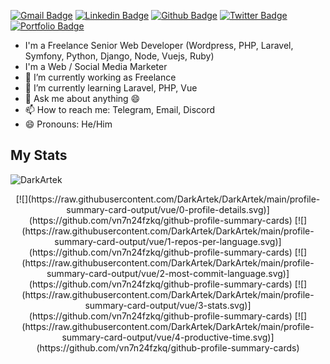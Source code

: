[![Gmail Badge](https://img.shields.io/badge/-luca@ahdcreative.com-c14438?style=flat&logo=Gmail&logoColor=white&link=mailto:luca@ahdcreative.com)](mailto:luca@ahdcreative.com) 
[![Linkedin Badge](https://img.shields.io/badge/-lucaforzutti-0072b1?style=flat&logo=Linkedin&logoColor=white&link=https://www.linkedin.com/in/luca-forzutti/)](https://www.linkedin.com/in/lucaforzutti/) [![Github Badge](https://img.shields.io/badge/-DarkArtek-grey?style=flat&logo=github&logoColor=white&link=https://github.com/DarkArtek/)](https://www.github.com/DarkArtek/) [![Twitter Badge](https://img.shields.io/badge/-ffxivita_hanna-00acee?style=flat&logo=twitter&logoColor=white&link=https://twitter.com/ffxivita_hanna/)](https://www.twitter.com/ffxivita_hanna/) [![Portfolio Badge](https://img.shields.io/badge/portfolio-web-blue?style=flat&link=https://ahd-creative.com/portfolio/)](https://ahd-creative.com/portfolio/) 

- I'm a Freelance Senior Web Developer (Wordpress, PHP, Laravel, Symfony, Python, Django, Node, Vuejs, Ruby)
- I'm a Web / Social Media Marketer
- 🔭 I’m currently working as Freelance
- 🌱 I’m currently learning Laravel, PHP, Vue
- 💬 Ask me about anything 😄
- 📫 How to reach me: Telegram, Email, Discord
- 😄 Pronouns: He/Him

## My Stats
<p align=left> <img src=https://komarev.com/ghpvc/?username=DarkArtek alt=DarkArtek /> </p>

<center>
[![](https://raw.githubusercontent.com/DarkArtek/DarkArtek/main/profile-summary-card-output/vue/0-profile-details.svg)](https://github.com/vn7n24fzkq/github-profile-summary-cards)
[![](https://raw.githubusercontent.com/DarkArtek/DarkArtek/main/profile-summary-card-output/vue/1-repos-per-language.svg)](https://github.com/vn7n24fzkq/github-profile-summary-cards) [![](https://raw.githubusercontent.com/DarkArtek/DarkArtek/main/profile-summary-card-output/vue/2-most-commit-language.svg)](https://github.com/vn7n24fzkq/github-profile-summary-cards)
[![](https://raw.githubusercontent.com/DarkArtek/DarkArtek/main/profile-summary-card-output/vue/3-stats.svg)](https://github.com/vn7n24fzkq/github-profile-summary-cards) [![](https://raw.githubusercontent.com/DarkArtek/DarkArtek/main/profile-summary-card-output/vue/4-productive-time.svg)](https://github.com/vn7n24fzkq/github-profile-summary-cards)
</center>
